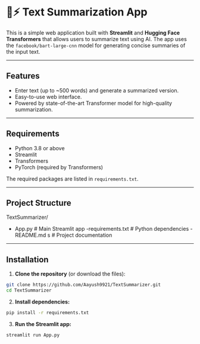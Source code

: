 # 📝⚡ Text Summarization App

This is a simple web application built with **Streamlit** and **Hugging Face Transformers** that allows users to summarize text using AI. The app uses the `facebook/bart-large-cnn` model for generating concise summaries of the input text.

---

## Features

- Enter text (up to ~500 words) and generate a summarized version.
- Easy-to-use web interface.
- Powered by state-of-the-art Transformer model for high-quality summarization.

---

## Requirements

- Python 3.8 or above
- Streamlit
- Transformers
- PyTorch (required by Transformers)

The required packages are listed in `requirements.txt`.

---
## Project Structure

TextSummarizer/
 - App.py            # Main Streamlit app
 -requirements.txt   # Python dependencies
 -README.md         s # Project documentation

---

## Installation

1. **Clone the repository** (or download the files):

```bash
git clone https://github.com/Aayush9921/TextSummarizer.git
cd TextSummarizer
```

2. **Install dependencies:**

```bash
pip install -r requirements.txt
```
3. **Run the Streamlit app:**
   
```bash
streamlit run App.py
```
